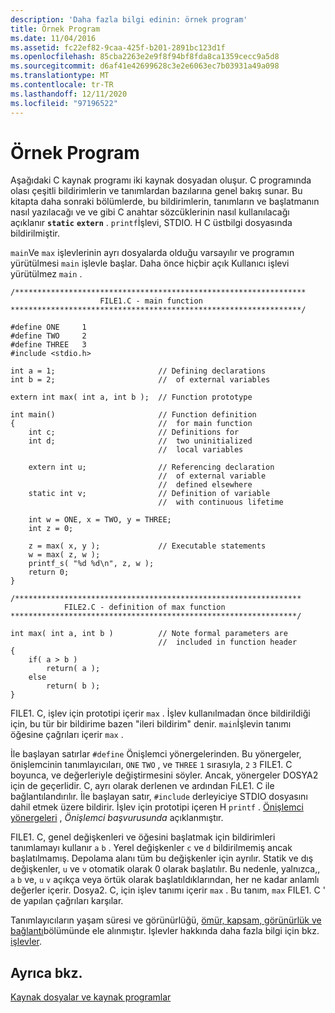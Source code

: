 ```yaml
---
description: 'Daha fazla bilgi edinin: örnek program'
title: Örnek Program
ms.date: 11/04/2016
ms.assetid: fc22ef82-9caa-425f-b201-2891bc123d1f
ms.openlocfilehash: 85cba2263e2e9f8f94bf8fda8ca1359cecc9a5d8
ms.sourcegitcommit: d6af41e42699628c3e2e6063ec7b03931a49a098
ms.translationtype: MT
ms.contentlocale: tr-TR
ms.lasthandoff: 12/11/2020
ms.locfileid: "97196522"
---
```

# <a name="example-program"></a>Örnek Program

Aşağıdaki C kaynak programı iki kaynak dosyadan oluşur. C programında olası çeşitli bildirimlerin ve tanımlardan bazılarına genel bakış sunar. Bu kitapta daha sonraki bölümlerde, bu bildirimlerin, tanımların ve başlatmanın nasıl yazılacağı ve ve gibi C anahtar sözcüklerinin nasıl kullanılacağı açıklanır **`static`** **`extern`** . `printf`İşlevi, STDIO. H C üstbilgi dosyasında bildirilmiştir.

`main`Ve `max` işlevlerinin ayrı dosyalarda olduğu varsayılır ve programın yürütülmesi `main` işlevle başlar. Daha önce hiçbir açık Kullanıcı işlevi yürütülmez `main` .

```
/*****************************************************************
                    FILE1.C - main function
*****************************************************************/

#define ONE     1
#define TWO     2
#define THREE   3
#include <stdio.h>

int a = 1;                       // Defining declarations
int b = 2;                       //  of external variables

extern int max( int a, int b );  // Function prototype

int main()                       // Function definition
{                                //  for main function
    int c;                       // Definitions for
    int d;                       //  two uninitialized
                                 //  local variables

    extern int u;                // Referencing declaration
                                 //  of external variable
                                 //  defined elsewhere
    static int v;                // Definition of variable
                                 //  with continuous lifetime

    int w = ONE, x = TWO, y = THREE;
    int z = 0;

    z = max( x, y );             // Executable statements
    w = max( z, w );
    printf_s( "%d %d\n", z, w );
    return 0;
}

/****************************************************************
            FILE2.C - definition of max function
****************************************************************/

int max( int a, int b )          // Note formal parameters are
                                 //  included in function header
{
    if( a > b )
        return( a );
    else
        return( b );
}
```

FILE1. C, işlev için prototipi içerir `max` . İşlev kullanılmadan önce bildirildiği için, bu tür bir bildirime bazen "ileri bildirim" denir. `main`İşlevin tanımı öğesine çağrıları içerir `max` .

İle başlayan satırlar `#define` Önişlemci yönergelerinden. Bu yönergeler, önişlemcinin tanımlayıcıları, `ONE` `TWO` , ve `THREE` `1` sırasıyla, `2` `3` FILE1. C boyunca, ve değerleriyle değiştirmesini söyler. Ancak, yönergeler DOSYA2 için de geçerlidir. C, ayrı olarak derlenen ve ardından FıLE1. C ile bağlantılandırılır. İle başlayan satır, `#include` derleyiciye STDIO dosyasını dahil etmek üzere bildirir. İşlev için prototipi içeren H `printf` . [Önişlemci yönergeleri](../preprocessor/preprocessor-directives.md) , *Önişlemci başvurusunda* açıklanmıştır.

FILE1. C, genel değişkenleri ve öğesini başlatmak için bildirimleri tanımlamayı kullanır `a` `b` . Yerel değişkenler `c` ve `d` bildirilmemiş ancak başlatılmamış. Depolama alanı tüm bu değişkenler için ayrılır. Statik ve dış değişkenler, `u` ve `v` otomatik olarak 0 olarak başlatılır. Bu nedenle, yalnızca,, `a` `b` ve, `u` `v` açıkça veya örtük olarak başlatıldıklarından, her ne kadar anlamlı değerler içerir. Dosya2. C, için işlev tanımı içerir `max` . Bu tanım, `max` FILE1. C ' de yapılan çağrıları karşılar.

Tanımlayıcıların yaşam süresi ve görünürlüğü, [ömür, kapsam, görünürlük ve bağlantı](../c-language/lifetime-scope-visibility-and-linkage.md)bölümünde ele alınmıştır. İşlevler hakkında daha fazla bilgi için bkz. [işlevler](../c-language/functions-c.md).

## <a name="see-also"></a>Ayrıca bkz.

[Kaynak dosyalar ve kaynak programlar](../c-language/source-files-and-source-programs.md)
